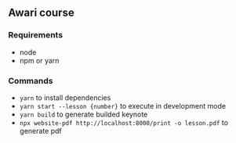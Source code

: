 ## Awari course

### Requirements

- node
- npm or yarn

### Commands

- `yarn` to install dependencies
- `yarn start --lesson {number}` to execute in development mode
- `yarn build` to generate builded keynote
- `npx website-pdf http://localhost:8000/print -o lesson.pdf` to generate pdf
